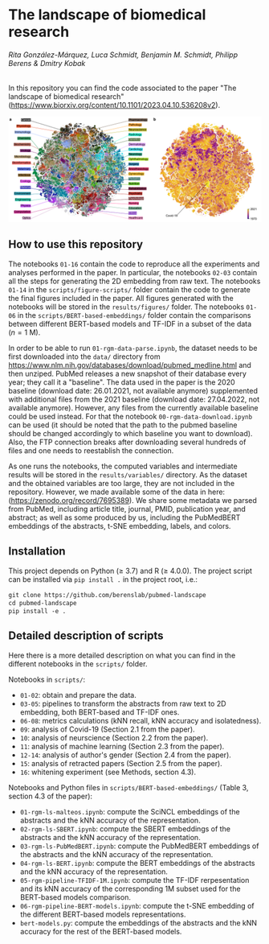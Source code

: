 # The landscape of biomedical research
###### Rita González-Márquez, Luca Schmidt, Benjamin M. Schmidt, Philipp Berens & Dmitry Kobak

In this repository you can find the code associated to the paper "The landscape of biomedical research" (https://www.biorxiv.org/content/10.1101/2023.04.10.536208v2).

![alt text](https://github.com/berenslab/pubmed-landscape/blob/main/results/figures/fig_1_general_embedding.png?raw=true)


## How to use this repository

The notebooks `01-16` contain the code to reproduce all the experiments and analyses performed in the paper. In particular, the notebooks `02-03` contain all the steps for generating the 2D embedding from raw text. The notebooks `01-14` in the `scripts/figure-scripts/` folder contain the code to generate the final figures included in the paper. All figures generated with the notebooks will be stored in the `results/figures/` folder. The notebooks `01-06` in the `scripts/BERT-based-embeddings/` folder contain the comparisons between different BERT-based models and TF-IDF in a subset of the data $(n=1$ M).

In order to be able to run `01-rgm-data-parse.ipynb`, the dataset needs to be first downloaded into the `data/` directory from https://www.nlm.nih.gov/databases/download/pubmed_medline.html and then unziped. PubMed releases a new snapshot of their database every year; they call it a "baseline". The data used in the paper is the 2020 baseline (download date: 26.01.2021, not available anymore) supplemented with additional files from the 2021 baseline (download date: 27.04.2022, not available anymore). However, any files from the currently available baseline could be used instead. For that the notebook `00-rgm-data-download.ipynb` can be used (it should be noted that the path to the pubmed baseline should be changed accordingly to which baseline you want to download). Also, the FTP connection breaks after downloading several hundreds of files and one needs to reestablish the connection.

As one runs the notebooks, the computed variables and intermediate results will be stored in the `results/variables/` directory. As the dataset and the obtained variables are too large, they are not included in the repository. However, we made available some of the data in here: (https://zenodo.org/record/7695389). We share some metadata we parsed from PubMed, including article title, journal, PMID, publication year, and abstract; as well as some produced by us, including the PubMedBERT embeddings of the abstracts, t-SNE embedding, labels, and colors.


## Installation
This project depends on Python ($\geq$ 3.7) and R ($\geq$ 4.0.0). The project script can be installed via `pip install .` in the project root, i.e.:
```
git clone https://github.com/berenslab/pubmed-landscape
cd pubmed-landscape
pip install -e .
```


## Detailed description of scripts

Here there is a more detailed description on what you can find in the different notebooks in the `scripts/` folder.

Notebooks in `scripts/`:
- `01-02`: obtain and prepare the data.
- `03-05`: pipelines to transform the abstracts from raw text to 2D embedding, both BERT-based and TF-IDF ones.
- `06-08`: metrics calculations (kNN recall, kNN accuracy and isolatedness).
- `09`: analysis of Covid-19 (Section 2.1 from the paper).
- `10`: analysis of neurscience (Section 2.2 from the paper).
- `11`: analysis of machine learning (Section 2.3 from the paper).
- `12-14`: analysis of author's gender (Section 2.4 from the paper).
- `15`: analysis of retracted papers (Section 2.5 from the paper).
- `16`: whitening experiment (see Methods, section 4.3).

Notebooks and Python files in `scripts/BERT-based-embeddings/` (Table 3, section 4.3 of the paper):
- `01-rgm-ls-malteos.ipynb`: compute the SciNCL embeddings of the abstracts and the kNN accuracy of the representation.
- `02-rgm-ls-SBERT.ipynb`: compute the SBERT embeddings of the abstracts and the kNN accuracy of the representation.
- `03-rgm-ls-PubMedBERT.ipynb`: compute the PubMedBERT embeddings of the abstracts and the kNN accuracy of the representation.
- `04-rgm-ls-BERT.ipynb`: compute the BERT embeddings of the abstracts and the kNN accuracy of the representation.
- `05-rgm-pipeline-TFIDF-1M.ipynb`: compute the TF-IDF rerpesentation and its kNN accuracy of the corresponding 1M subset used for the BERT-based models comparison.
- `06-rgm-pipeline-BERT-models.ipynb`: compute the t-SNE embedding of the different BERT-based models representations.
- `bert-models.py`: compute the embeddings of the abstracts and the kNN accuracy for the rest of the BERT-based models.
